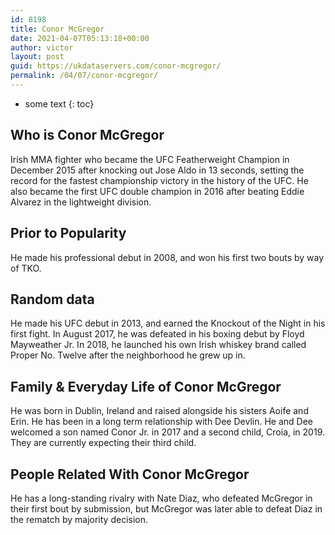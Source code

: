 ```yaml
---
id: 8198
title: Conor McGregor
date: 2021-04-07T05:13:18+00:00
author: victor
layout: post
guid: https://ukdataservers.com/conor-mcgregor/
permalink: /04/07/conor-mcgregor/
---
```


* some text
{: toc}


## Who is Conor McGregor



Irish MMA fighter who became the UFC Featherweight Champion in December 2015 after knocking out Jose Aldo in 13 seconds, setting the record for the fastest championship victory in the history of the UFC. He also became the first UFC double champion in 2016 after beating Eddie Alvarez in the lightweight division. 

                
                
                
## Prior to Popularity



He made his professional debut in 2008, and won his first two bouts by way of TKO.

                
                
                
## Random data



He made his UFC debut in 2013, and earned the Knockout of the Night in his first fight. In August 2017, he was defeated in his boxing debut by Floyd Mayweather Jr. In 2018, he launched his own Irish whiskey brand called Proper No. Twelve after the neighborhood he grew up in. 

                
                
                
## Family & Everyday Life of Conor McGregor



He was born in Dublin, Ireland and raised alongside his sisters Aoife and Erin. He has been in a long term relationship with Dee Devlin. He and Dee welcomed a son named Conor Jr. in 2017 and a second child, Croia, in 2019. They are currently expecting their third child. 

                
                
                
## People Related With Conor McGregor



He has a long-standing rivalry with Nate Diaz, who defeated McGregor in their first bout by submission, but McGregor was later able to defeat Diaz in the rematch by majority decision.

                
              
            
          
          
          
